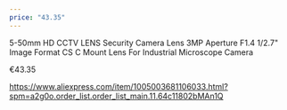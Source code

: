 ```yaml
---
price: "43.35"
---
```


5-50mm HD CCTV LENS Security Camera Lens 3MP Aperture F1.4 1/2.7" Image Format CS C Mount Lens For Industrial Microscope Camera

€43.35

https://www.aliexpress.com/item/1005003681106033.html?spm=a2g0o.order_list.order_list_main.11.64c11802bMAn1Q
